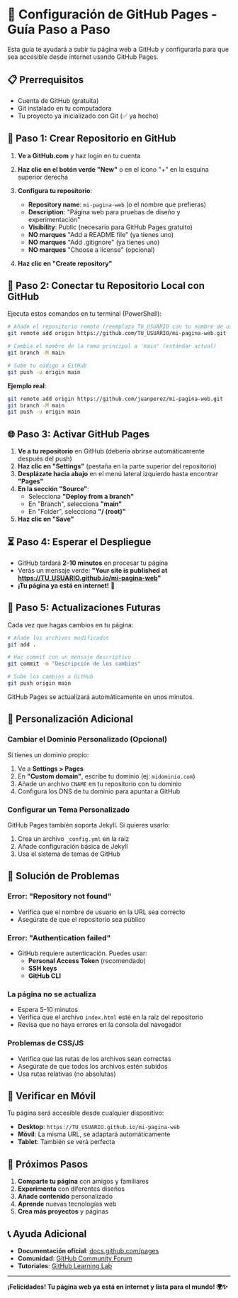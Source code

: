 # 🚀 Configuración de GitHub Pages - Guía Paso a Paso

Esta guía te ayudará a subir tu página web a GitHub y configurarla para que sea accesible desde internet usando GitHub Pages.

## 📋 Prerrequisitos

- Cuenta de GitHub (gratuita)
- Git instalado en tu computadora
- Tu proyecto ya inicializado con Git (✅ ya hecho)

## 🔧 Paso 1: Crear Repositorio en GitHub

1. **Ve a GitHub.com** y haz login en tu cuenta
2. **Haz clic en el botón verde "New"** o en el ícono "+" en la esquina superior derecha
3. **Configura tu repositorio**:
   - **Repository name**: `mi-pagina-web` (o el nombre que prefieras)
   - **Description**: "Página web para pruebas de diseño y experimentación"
   - **Visibility**: Public (necesario para GitHub Pages gratuito)
   - **NO marques** "Add a README file" (ya tienes uno)
   - **NO marques** "Add .gitignore" (ya tienes uno)
   - **NO marques** "Choose a license" (opcional)

4. **Haz clic en "Create repository"**

## 🔗 Paso 2: Conectar tu Repositorio Local con GitHub

Ejecuta estos comandos en tu terminal (PowerShell):

```bash
# Añade el repositorio remoto (reemplaza TU_USUARIO con tu nombre de usuario de GitHub)
git remote add origin https://github.com/TU_USUARIO/mi-pagina-web.git

# Cambia el nombre de la rama principal a 'main' (estándar actual)
git branch -M main

# Sube tu código a GitHub
git push -u origin main
```

**Ejemplo real**:
```bash
git remote add origin https://github.com/juanperez/mi-pagina-web.git
git branch -M main
git push -u origin main
```

## 🌐 Paso 3: Activar GitHub Pages

1. **Ve a tu repositorio** en GitHub (debería abrirse automáticamente después del push)
2. **Haz clic en "Settings"** (pestaña en la parte superior del repositorio)
3. **Desplázate hacia abajo** en el menú lateral izquierdo hasta encontrar **"Pages"**
4. **En la sección "Source"**:
   - Selecciona **"Deploy from a branch"**
   - En "Branch", selecciona **"main"**
   - En "Folder", selecciona **"/ (root)"**
5. **Haz clic en "Save"**

## ⏳ Paso 4: Esperar el Despliegue

- GitHub tardará **2-10 minutos** en procesar tu página
- Verás un mensaje verde: **"Your site is published at https://TU_USUARIO.github.io/mi-pagina-web"**
- **¡Tu página ya está en internet!** 🎉

## 🔄 Paso 5: Actualizaciones Futuras

Cada vez que hagas cambios en tu página:

```bash
# Añade los archivos modificados
git add .

# Haz commit con un mensaje descriptivo
git commit -m "Descripción de los cambios"

# Sube los cambios a GitHub
git push origin main
```

GitHub Pages se actualizará automáticamente en unos minutos.

## 🎨 Personalización Adicional

### Cambiar el Dominio Personalizado (Opcional)

Si tienes un dominio propio:

1. Ve a **Settings > Pages**
2. En **"Custom domain"**, escribe tu dominio (ej: `midominio.com`)
3. Añade un archivo `CNAME` en tu repositorio con tu dominio
4. Configura los DNS de tu dominio para apuntar a GitHub

### Configurar un Tema Personalizado

GitHub Pages también soporta Jekyll. Si quieres usarlo:

1. Crea un archivo `_config.yml` en la raíz
2. Añade configuración básica de Jekyll
3. Usa el sistema de temas de GitHub

## 🐛 Solución de Problemas

### Error: "Repository not found"
- Verifica que el nombre de usuario en la URL sea correcto
- Asegúrate de que el repositorio sea público

### Error: "Authentication failed"
- GitHub requiere autenticación. Puedes usar:
  - **Personal Access Token** (recomendado)
  - **SSH keys**
  - **GitHub CLI**

### La página no se actualiza
- Espera 5-10 minutos
- Verifica que el archivo `index.html` esté en la raíz del repositorio
- Revisa que no haya errores en la consola del navegador

### Problemas de CSS/JS
- Verifica que las rutas de los archivos sean correctas
- Asegúrate de que todos los archivos estén subidos
- Usa rutas relativas (no absolutas)

## 📱 Verificar en Móvil

Tu página será accesible desde cualquier dispositivo:
- **Desktop**: `https://TU_USUARIO.github.io/mi-pagina-web`
- **Móvil**: La misma URL, se adaptará automáticamente
- **Tablet**: También se verá perfecta

## 🎯 Próximos Pasos

1. **Comparte tu página** con amigos y familiares
2. **Experimenta** con diferentes diseños
3. **Añade contenido** personalizado
4. **Aprende** nuevas tecnologías web
5. **Crea más proyectos** y páginas

## 📞 Ayuda Adicional

- **Documentación oficial**: [docs.github.com/pages](https://docs.github.com/pages)
- **Comunidad**: [GitHub Community Forum](https://github.community/)
- **Tutoriales**: [GitHub Learning Lab](https://lab.github.com/)

---

**¡Felicidades! Tu página web ya está en internet y lista para el mundo! 🌍✨**

